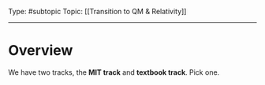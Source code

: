 Type: #subtopic
Topic: [[Transition to QM & Relativity]]

----
# Overview

We have two tracks, the **MIT track** and **textbook track**. Pick one.